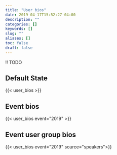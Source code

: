 ```yaml
---
title: "User bios"
date: 2019-04-17T15:52:27-04:00
description: ""
categories: []
keywords: []
slug: ""
aliases: []
toc: false
draft: false
---
```


!! TODO

## Default State  

{{< user_bios >}}

## Event bios 

{{< user_bios event="2019" >}}

## Event user group bios  

{{< user_bios event="2019" source="speakers">}}